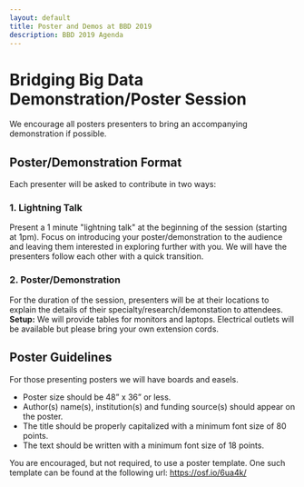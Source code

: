 ```yaml
---
layout: default
title: Poster and Demos at BBD 2019
description: BBD 2019 Agenda
---
```


# Bridging Big Data Demonstration/Poster Session

We encourage all posters presenters to bring an accompanying demonstration if possible.

## Poster/Demonstration Format

Each presenter will be asked to contribute in two ways:

### 1. Lightning Talk

Present a 1 minute "lightning talk" at the beginning of the session (starting at 1pm). Focus on introducing your poster/demonstration to the audience and leaving them interested in exploring further with you. We will have the presenters follow each other with a quick transition.

### 2. Poster/Demonstration
For the duration of the session, presenters will be at their locations to explain the details of their specialty/research/demonstation to attendees.  
**Setup:** We will provide tables for monitors and laptops. Electrical outlets will be available but please bring your own extension cords.

## Poster Guidelines

For those presenting posters we will have boards and easels.
- Poster size should be 48” x 36” or less.
- Author(s) name(s), institution(s) and funding source(s) should appear on the poster.
- The title should be properly capitalized with a minimum font size of 80 points.
- The text should be written with a minimum font size of 18 points.

You are encouraged, but not required, to use a poster template. One such template can be found at the following url: https://osf.io/6ua4k/
